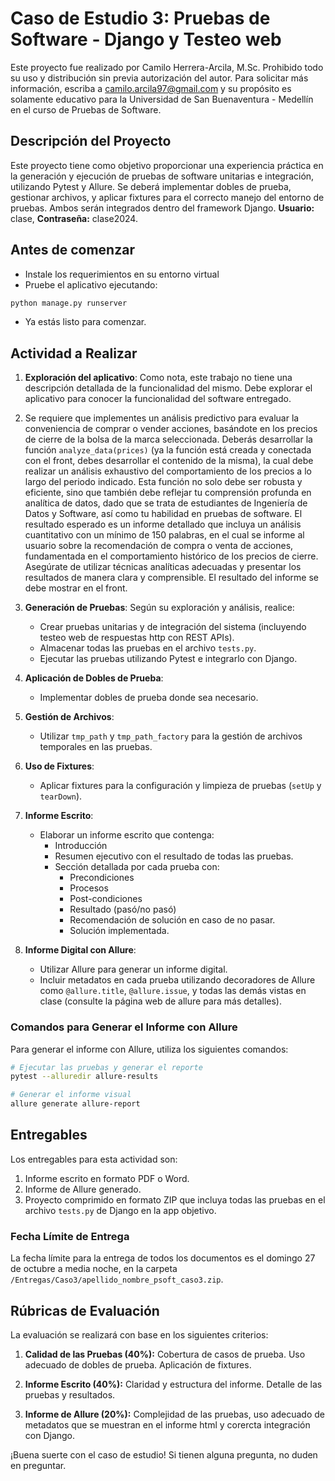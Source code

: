 # Caso de Estudio 3: Pruebas de Software - Django y Testeo web

Este proyecto fue realizado por Camilo Herrera-Arcila, M.Sc. Prohibido todo su uso y distribución sin previa autorización del autor. Para solicitar más información, escriba a [camilo.arcila97@gmail.com](mailto:camilo.arcila97@gmail.com) y su propósito es solamente educativo para la Universidad de San Buenaventura - Medellín en el curso de Pruebas de Software.

## Descripción del Proyecto

Este proyecto tiene como objetivo proporcionar una experiencia práctica en la generación y ejecución de pruebas de software unitarias e integración, utilizando Pytest y Allure. Se deberá implementar dobles de prueba, gestionar archivos, y aplicar fixtures para el correcto manejo del entorno de pruebas. Ambos serán integrados dentro del framework Django. **Usuario:** clase, **Contraseña:** clase2024.

## Antes de comenzar

- Instale los requerimientos en su entorno virtual
- Pruebe el aplicativo ejecutando:
  
```bash
python manage.py runserver
```

- Ya estás listo para comenzar.
  
## Actividad a Realizar

1. **Exploración del aplicativo**: Como nota, este trabajo no tiene una descripción detallada de la funcionalidad del mismo. Debe explorar el aplicativo para conocer la funcionalidad del software entregado.
2. Se requiere que implementes un análisis predictivo para evaluar la conveniencia de comprar o vender acciones, basándote en los precios de cierre de la bolsa de la marca seleccionada. Deberás desarrollar la función `analyze_data(prices)` (ya la función está creada y conectada con el front, debes desarrollar el contenido de la misma), la cual debe realizar un análisis exhaustivo del comportamiento de los precios a lo largo del periodo indicado. Esta función no solo debe ser robusta y eficiente, sino que también debe reflejar tu comprensión profunda en analítica de datos, dado que se trata de estudiantes de Ingeniería de Datos y Software, así como tu habilidad en pruebas de software. El resultado esperado es un informe detallado que incluya un análisis cuantitativo con un mínimo de 150 palabras, en el cual se informe al usuario sobre la recomendación de compra o venta de acciones, fundamentada en el comportamiento histórico de los precios de cierre. Asegúrate de utilizar técnicas analíticas adecuadas y presentar los resultados de manera clara y comprensible. El resultado del informe se debe mostrar en el front.
3. **Generación de Pruebas**:
   Según su exploración y análisis, realice:
   - Crear pruebas unitarias y de integración del sistema (incluyendo testeo web de respuestas http con REST APIs).
   - Almacenar todas las pruebas en el archivo `tests.py`.
   - Ejecutar las pruebas utilizando Pytest e integrarlo con Django.
4. **Aplicación de Dobles de Prueba**:
   - Implementar dobles de prueba donde sea necesario.
5. **Gestión de Archivos**:
   - Utilizar `tmp_path` y `tmp_path_factory` para la gestión de archivos temporales en las pruebas.
6. **Uso de Fixtures**:
   - Aplicar fixtures para la configuración y limpieza de pruebas (`setUp` y `tearDown`).
7. **Informe Escrito**:
   - Elaborar un informe escrito que contenga:
     - Introducción
     - Resumen ejecutivo con el resultado de todas las pruebas.
     - Sección detallada por cada prueba con:
       - Precondiciones
       - Procesos
       - Post-condiciones
       - Resultado (pasó/no pasó)
       - Recomendación de solución en caso de no pasar.
       - Solución implementada.

8. **Informe Digital con Allure**:
   - Utilizar Allure para generar un informe digital.
   - Incluir metadatos en cada prueba utilizando decoradores de Allure como `@allure.title`, `@allure.issue`, y todas las demás vistas en clase (consulte la página web de allure para más detalles).

### Comandos para Generar el Informe con Allure

Para generar el informe con Allure, utiliza los siguientes comandos:

```bash
# Ejecutar las pruebas y generar el reporte
pytest --alluredir allure-results

# Generar el informe visual
allure generate allure-report
```

## Entregables

Los entregables para esta actividad son:

1. Informe escrito en formato PDF o Word.
2. Informe de Allure generado.
3. Proyecto comprimido en formato ZIP que incluya todas las pruebas en el archivo `tests.py` de Django en la app objetivo.

### Fecha Límite de Entrega

La fecha límite para la entrega de todos los documentos es el domingo 27 de octubre a media noche, en la carpeta `/Entregas/Caso3/apellido_nombre_psoft_caso3.zip`.

## Rúbricas de Evaluación

La evaluación se realizará con base en los siguientes criterios:

1. **Calidad de las Pruebas (40%):** Cobertura de casos de prueba. Uso adecuado de dobles de prueba. Aplicación de fixtures.

2. **Informe Escrito (40%):** Claridad y estructura del informe. Detalle de las pruebas y resultados.

3. **Informe de Allure (20%):** Complejidad de las pruebas, uso adecuado de metadatos que se muestran en el informe html y corercta integración con Django.

¡Buena suerte con el caso de estudio! Si tienen alguna pregunta, no duden en preguntar.
